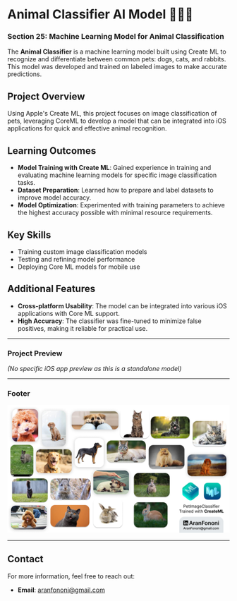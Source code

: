 # Animal Classifier AI Model 🐶🐱🐰

### Section 25: Machine Learning Model for Animal Classification

The **Animal Classifier** is a machine learning model built using Create ML to recognize and differentiate between common pets: dogs, cats, and rabbits. This model was developed and trained on labeled images to make accurate predictions.

## Project Overview
Using Apple's Create ML, this project focuses on image classification of pets, leveraging CoreML to develop a model that can be integrated into iOS applications for quick and effective animal recognition.

## Learning Outcomes
- **Model Training with Create ML**: Gained experience in training and evaluating machine learning models for specific image classification tasks.
- **Dataset Preparation**: Learned how to prepare and label datasets to improve model accuracy.
- **Model Optimization**: Experimented with training parameters to achieve the highest accuracy possible with minimal resource requirements.

## Key Skills
- Training custom image classification models
- Testing and refining model performance
- Deploying Core ML models for mobile use

## Additional Features
- **Cross-platform Usability**: The model can be integrated into various iOS applications with Core ML support.
- **High Accuracy**: The classifier was fine-tuned to minimize false positives, making it reliable for practical use.

---

### Project Preview
*(No specific iOS app preview as this is a standalone model)*

---

### Footer
![Footer Image](./Documents/Linkedin.jpg)

---

## Contact
For more information, feel free to reach out:  
- **Email**: [aranfononi@gmail.com](mailto:aranfononi@gmail.com)  
